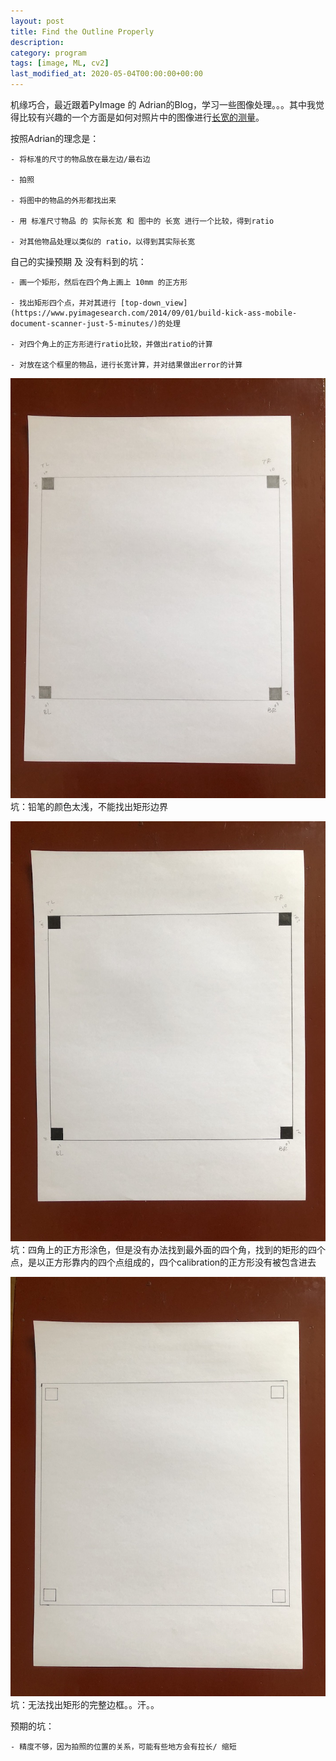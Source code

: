 ```yaml
---
layout: post
title: Find the Outline Properly
description: 
category: program
tags: [image, ML, cv2]
last_modified_at: 2020-05-04T00:00:00+00:00
---
```


机缘巧合，最近跟着PyImage 的 Adrian的Blog，学习一些图像处理。。。其中我觉得比较有兴趣的一个方面是如何对照片中的图像进行[长宽的测量](https://www.pyimagesearch.com/2016/03/28/measuring-size-of-objects-in-an-image-with-opencv/?__s=yo68x506yucrfbb1gtj5)。

按照Adrian的理念是：

    - 将标准的尺寸的物品放在最左边/最右边
    
    - 拍照
    
    - 将图中的物品的外形都找出来
    
    - 用 标准尺寸物品 的 实际长宽 和 图中的 长宽 进行一个比较，得到ratio

    - 对其他物品处理以类似的 ratio，以得到其实际长宽

自己的实操预期 及 没有料到的坑：

    - 画一个矩形，然后在四个角上画上 10mm 的正方形

    - 找出矩形四个点，并对其进行 [top-down_view](https://www.pyimagesearch.com/2014/09/01/build-kick-ass-mobile-document-scanner-just-5-minutes/)的处理

    - 对四个角上的正方形进行ratio比较，并做出ratio的计算

    - 对放在这个框里的物品，进行长宽计算，并对结果做出error的计算

![正方形0_w_pencil](../assets/img/cv2/square_line.JPG)
坑：铅笔的颜色太浅，不能找出矩形边界

![正方形_w_pen_filled_square](../assets/img/cv2/square_line_2.JPG)
坑：四角上的正方形涂色，但是没有办法找到最外面的四个角，找到的矩形的四个点，是以正方形靠内的四个点组成的，四个calibration的正方形没有被包含进去

![正方形_w_pen_not_filled_square](../assets/img/cv2/square_line_not_fill.JPG)
坑：无法找出矩形的完整边框。。汗。。

预期的坑：

    - 精度不够，因为拍照的位置的关系，可能有些地方会有拉长/ 缩短


